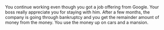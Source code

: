 You continue working even though you got a job offering from Google. Your boss really appreciate you for staying with him. After a few months, the company is going through bankruptcy and you get the remainder amount of money from the money. You use the money up on cars and a mansion. 